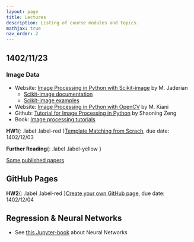 ```yaml
---
layout: page
title: Lectures
description: Listing of course modules and topics.
mathjax: true
nav_order: 2
---
```


## 1402/11/23

### Image Data
- Website: [Image Processing in Python with Scikit-image](https://blog.faradars.org/image-processing-in-python/) by M. Jaderian 
  * [Scikit-image documentation](https://scikit-image.org/docs/stable/)
  * [Scikit-image examples](https://scikit-image.org/docs/stable/auto_examples/index.html)
- Website: [Image Processing in Python with OpenCV](https://www.m-vision.ir/%D8%A2%D9%85%D9%88%D8%B2%D8%B4/%D9%BE%D8%B1%D8%AF%D8%A7%D8%B2%D8%B4-%D8%AA%D8%B5%D9%88%DB%8C%D8%B1/opencv/%D8%A2%D9%85%D9%88%D8%B2%D8%B4-%D9%BE%D8%B1%D8%AF%D8%A7%D8%B2%D8%B4-%D8%AA%D8%B5%D9%88%DB%8C%D8%B1-%D8%A8%D8%A7-%D9%BE%D8%A7%DB%8C%D8%AA%D9%88%D9%86-%D8%AA%D9%88%D8%B3%D8%B7-opencv/) by M. Kiani 
- Github: [Tutorial for Image Processing in Python](https://github.com/zengsn/image-processing-python) by Shaoning Zeng 
- Book: [Image processing tutorials](https://github.com/yg42/iptutorials/blob/master/book/tutorials_python.pdf)
    
**HW1**{: .label .label-red }[Template Matching from Scrach](./hws/Template-Matching), due date: 1402/12/03

**Further Reading**{: .label .label-yellow }

[Some published papers](https://fumcs.github.io/projects/computer-vision/)

## GitHub Pages

**HW2**{: .label .label-red }[Create your own GitHub page](./hws/GitHub-Pages), due date: 1402/12/04

## Regression & Neural Networks

* See [this Jupyter-book](https://fum-cs.github.io/neural-networks) about Neural Networks